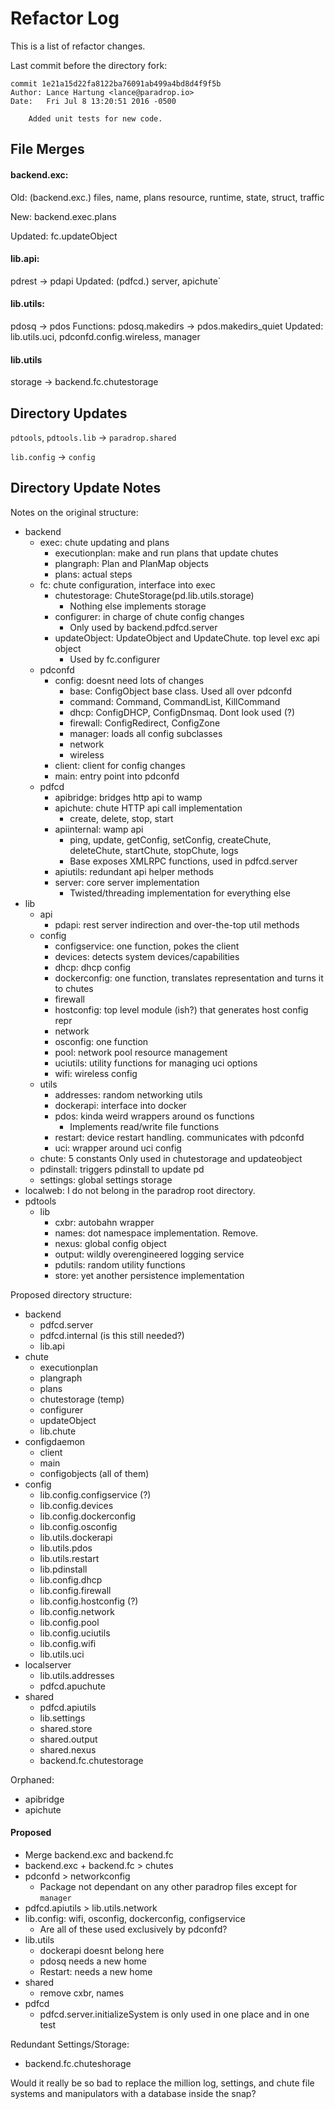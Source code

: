 # Refactor Log

This is a list of refactor changes. 

Last commit before the directory fork:

```
commit 1e21a15d22fa8122ba76091ab499a4bd8d4f9f5b
Author: Lance Hartung <lance@paradrop.io>
Date:   Fri Jul 8 13:20:51 2016 -0500

    Added unit tests for new code.

```

## File Merges

#### backend.exc: 

Old: (backend.exc.) files, name, plans resource, runtime, state, struct, traffic

New: backend.exec.plans

Updated: fc.updateObject 

#### lib.api: 

pdrest -> pdapi
Updated: (pdfcd.) server, apichute`

#### lib.utils: 

pdosq -> pdos
Functions: pdosq.makedirs -> pdos.makedirs_quiet
Updated: lib.utils.uci, pdconfd.config.wireless, manager

#### lib.utils

storage -> backend.fc.chutestorage

## Directory Updates

`pdtools`, `pdtools.lib` -> `paradrop.shared`

`lib.config` -> `config`

## Directory Update Notes

Notes on the original structure:

- backend
    + exec: chute updating and plans
        * executionplan: make and run plans that update chutes
        * plangraph:  Plan and PlanMap objects
        * plans: actual steps
    + fc: chute configuration, interface into exec
        * chutestorage: ChuteStorage(pd.lib.utils.storage)
            - Nothing else implements storage
        * configurer: in charge of chute config changes
            - Only used by backend.pdfcd.server
        * updateObject: UpdateObject and UpdateChute. top level exc api object
            - Used by fc.configurer
    + pdconfd
        * config: doesnt need lots of changes
            - base: ConfigObject base class. Used all over pdconfd
            - command: Command, CommandList, KillCommand
            - dhcp: ConfigDHCP, ConfigDnsmaq. Dont look used (?)
            - firewall: ConfigRedirect, ConfigZone
            - manager: loads all config subclasses
            - network
            - wireless
        * client: client for config changes
        * main: entry point into pdconfd
    + pdfcd
        * apibridge: bridges http api to wamp
        * apichute: chute HTTP api call implementation
            - create, delete, stop, start
        * apiinternal: wamp api
            - ping, update, getConfig, setConfig, createChute, deleteChute, startChute, stopChute, logs
            - Base exposes XMLRPC functions, used in pdfcd.server
        * apiutils: redundant api helper methods
        * server: core server implementation
            - Twisted/threading implementation for everything else
- lib
    + api
        * pdapi: rest server indirection and over-the-top util methods
    + config
        * configservice: one function, pokes the client
        * devices: detects system devices/capabilities
        * dhcp: dhcp config
        * dockerconfig: one function, translates representation and turns it to chutes
        * firewall
        * hostconfig: top level module (ish?) that generates host config repr
        * network
        * osconfig: one function
        * pool: network pool resource management
        * uciutils: utility functions for managing uci options
        * wifi: wireless config
    + utils
        * addresses: random networking utils
        * dockerapi: interface into docker
        * pdos: kinda weird wrappers around os functions
            - Implements read/write file functions
        * restart: device restart handling. communicates with pdconfd
        * uci: wrapper around uci config
    + chute: 5 constants Only used in chutestorage and updateobject
    + pdinstall: triggers pdinstall to update pd
    + settings: global settings storage
- localweb: I do not belong in the paradrop root directory.
- pdtools
    + lib
        * cxbr: autobahn wrapper
        * names: dot namespace implementation. Remove.
        * nexus: global config object
        * output: wildly overengineered logging service
        * pdutils: random utility functions
        * store: yet another persistence implementation

Proposed directory structure: 

- backend
    + pdfcd.server
    + pdfcd.internal (is this still needed?)
    + lib.api
- chute
    + executionplan
    + plangraph
    + plans
    + chutestorage (temp)
    + configurer
    + updateObject
    + lib.chute
- configdaemon
    + client
    + main
    + configobjects (all of them)
- config
    + lib.config.configservice (?)
    + lib.config.devices
    + lib.config.dockerconfig
    + lib.config.osconfig
    + lib.utils.dockerapi
    + lib.utils.pdos
    + lib.utils.restart
    + lib.pdinstall
    + lib.config.dhcp
    + lib.config.firewall
    + lib.config.hostconfig (?)
    + lib.config.network
    + lib.config.pool
    + lib.config.uciutils
    + lib.config.wifi
    + lib.utils.uci
- localserver
    + lib.utils.addresses
    + pdfcd.apuchute
- shared
    + pdfcd.apiutils
    + lib.settings
    + shared.store
    + shared.output
    + shared.nexus
    + backend.fc.chutestorage

Orphaned: 

- apibridge
- apichute

#### Proposed

- Merge backend.exc and backend.fc
- backend.exc + backend.fc > chutes
- pdconfd > networkconfig
    + Package not dependant on any other paradrop files except for `manager` 
- pdfcd.apiutils > lib.utils.network
- lib.config: wifi, osconfig, dockerconfig, configservice
    + Are all of these used exclusively by pdconfd?
- lib.utils
    + dockerapi doesnt belong here
    + pdosq needs a new home
    + Restart: needs a new home
- shared
    + remove cxbr, names
- pdfcd
    + pdfcd.server.initializeSystem is only used in one place and in one test

Redundant Settings/Storage:
- backend.fc.chuteshorage

Would it really be so bad to replace the million log, settings, and chute file systems and manipulators with a database inside the snap? 






















































